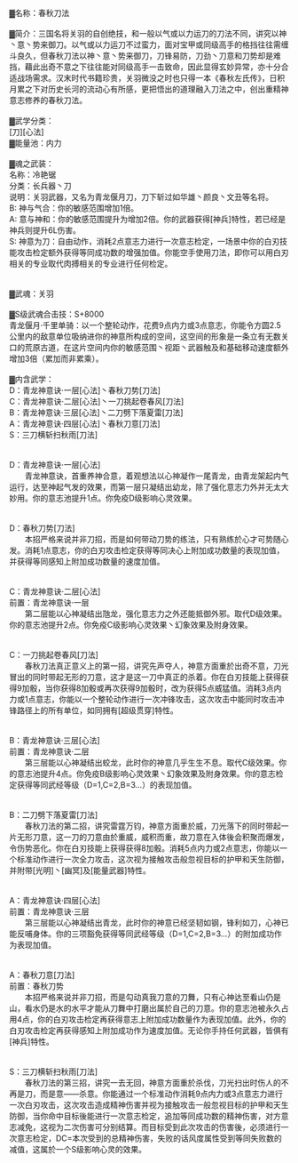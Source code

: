 <title>春秋刀法</title>
<meta name="GENERATOR" content="WinCHM">
<meta http-equiv="Content-Type" content="text/html; charset=gb2312">
<br>▓名称：春秋刀法
<br>
<br>▓简介：三国名将关羽的自创绝技，和一般以气或以力运刀的刀法不同，讲究以神丶意丶势来御刀。以气或以力运刀不过蛮力，面对宝甲或同级高手的格挡往往需缠斗良久，但春秋刀法以神丶意丶势来御刀，刀锋易防，刀劲丶刀意和刀势却是难挡，藉此出奇不意之下往往能对同级高手一击致命，因此显得玄妙异常，亦十分合适战场需求。汉末时代书籍珍贵，关羽微没之时也只得一本《春秋左氏传》，日积月累之下对历史长河的流动心有所感，更把悟出的道理融入刀法之中，创出重精神意志修养的春秋刀法。
<br>
<br>▓武学分类： 
<br>[刀][心法] 
<br>▓能量池：内力 
<br>
<br>▓魂之武装： 
<br>名称：冷艳锯
<br>分类：长兵器丶刀 
<br>说明：关羽武器，又名为青龙偃月刀，刀下斩过如华雄丶颜良丶文丑等名将。
<br>B: 神与气合：你的敏感范围增加1倍。
<br>A: 意与神和：你的敏感范围提升为增加2倍。你的武器获得[神兵]特性，若已经是神兵则提升6L伤害。 
<br>S: 神意为刀：自由动作，消耗2点意志力进行一次意志检定，一场景中你的白刃技能攻击检定额外获得等同成功数的增强加值。你能空手使用刀法，即你可以用白刃相关的专业取代肉搏相关的专业进行任何检定。
<br>
<br>
<br>▓武魂：关羽 
<br>
<br>▓S级武魂合击技：S+8000 
<br>青龙偃月·千里单骑：以一个整轮动作，花费9点内力或3点意志，你能令方圆2.5公里内的敌意单位吸纳进你的神意所构成的空间，这空间的形象是一条立有无数关口的荒原古道，在这片空间内你的敏感范围丶视距丶武器触及和基础移动速度额外增加3倍（累加而非累乘）。
<br>
<br>▓内含武学： 
<br>D：青龙神意诀·一层[心法]丶春秋刀势[刀法]
<br>C：青龙神意诀·二层[心法]丶一刀挑起卷春风[刀法]
<br>B：青龙神意诀·三层[心法]丶二刀劈下落夏雷[刀法]
<br>A：青龙神意诀·四层[心法]丶春秋刀意[刀法]
<br>S：三刀横斩扫秋雨[刀法]
<br>
<br>
<br>D：青龙神意诀·一层[心法]
<br>　　青龙神意诀，首重养神合意，着观想法以心神凝作一尾青龙，由青龙架起内气运行，达至神起气发的效果，而第一层只凝结出幼龙，除了强化意志力外并无太大妙用。你的意志池提升1点。你免疫D级影响心灵效果。
<br>
<br>
<br>D：春秋刀势[刀法]
<br>　　本招严格来说并非刀招，而是如何带动刀势的练法，只有熟练於心才可势随心发。消耗1点意志，你的白刃攻击检定获得等同决心上附加成功数量的表现加值，并获得等同感知上附加成功数量的速度加值。
<br>
<br>
<br>C：青龙神意诀·二层[心法]
<br>前置：青龙神意诀·一层
<br>　　第二层能以心神凝结出虺龙，强化意志力之外还能抵御外邪。取代D级效果。你的意志池提升2点。你免疫C级影响心灵效果丶幻象效果及附身效果。
<br>
<br>
<br>C：一刀挑起卷春风[刀法]
<br>　　春秋刀法真正意义上的第一招，讲究先声夺人，神意方面重於出奇不意，刀光冒出的同时带起无形的刀意，这才是这一刀中真正的杀着。你在白刃技能上获得获得9加骰，当你获得8加骰或再次获得9加骰时，改为获得5点威猛值。消耗3点内力或1点意志，你能以一个整轮动作进行一次冲锋攻击，这次攻击中能同时攻击冲锋路径上的所有单位，如同拥有[超级贯穿]特性。
<br>
<br>
<br>B：青龙神意诀·三层[心法]
<br>前置：青龙神意诀·二层
<br>　　第三层能以心神凝结出蛟龙，此时你的神意几乎生生不息。取代C级效果。你的意志池提升4点。你免疫B级影响心灵效果丶幻象效果及附身效果。你的意志检定获得等同武经等级（D=1,C=2,B=3...）的表现加值。
<br>
<br>
<br>B：二刀劈下落夏雷[刀法]
<br>　　春秋刀法的第二招，讲究雷霆万钧，神意方面重於威，刀光落下的同时带起一片无形刀意，这一刀的刀意由於重威，威积而重，故刀意在入体後会积聚而爆发，令伤势恶化。你在白刃技能上获得获得8加骰。消耗5点内力或2点意志，你能以一个标准动作进行一次全力攻击，这次视为接触攻击般忽视目标的护甲和天生防御，并附带[光明]丶[幽冥]及[能量武器]特性。
<br>
<br>
<br>A：青龙神意诀·四层[心法]
<br>前置：青龙神意诀·三层
<br>　　第三层能以心神凝结出青龙，此时你的神意已经坚韧如钢，锋利如刀，心神已能反哺身体。你的三项豁免获得等同武经等级（D=1,C=2,B=3...）的附加成功作为表现加值。
<br>
<br>
<br>A：春秋刀意[刀法]
<br>前置：春秋刀势
<br>　　本招严格来说并非刀招，而是勾动真我刀意的刀舞，只有心神达至看山仍是山，看水仍是水的水平才能从刀舞中打磨出属於自己的刀意。你的意志池被永久占用4点，你的白刃攻击检定再获得意志上附加成功数量作为表现加值。此外，你的白刃攻击检定再获得感知上附加成功作为速度加值。无论你手持任何武器，皆俱有[神兵]特性。
<br>
<br>
<br>S：三刀横斩扫秋雨[刀法]
<br>　　春秋刀法的第三招，讲究一去无回，神意方面重於杀伐，刀光扫出时伤人的不再是刀，而是意——杀意。你能通过一个标准动作消耗9点内力或3点意志力进行一次白刃攻击，这次攻击造成精神伤害并视为接触攻击一般忽视目标的护甲和天生防御，当你命中目标後能进行一次意志检定，追加等同成功数的精神伤害，对方意志减免，这视为二次伤害可分别结算。而目标受到此次攻击的伤害後，必须进行一次意志检定，DC=本次受到的总精神伤害，失败的话风度属性受到等同失败数的减值，这属於一个S级影响心灵的效果。
<br>　　
<br>
<br>
